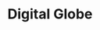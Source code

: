 ---
title: Digital Globe
description: I worked with the Maxar Creative Team to build out the Digital Globe website. We did a full redesign with custom styles and functionality using Sass, JavaScript ES5, and some light jQuery. The website is built with a Rails back end. 
link: https://digitalglobe.com 
live: true
skills: ['CSS', 'HTML', 'JavaScript', 'jQuery', 'Ruby on Rails', 'Sass', 'project']
tags: project
weight: 10
---